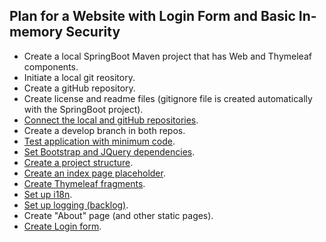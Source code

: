 ## Plan for a Website with Login Form and Basic In-memory Security
- Create a local SpringBoot Maven project that has Web and Thymeleaf components.
- Initiate a local git reository.
- Create a gitHub repository.
- Create license and readme files (gitignore file is created automatically with the SpringBoot project).
- [Connect the local and gitHub repositories](https://github.com/vgorbic1/Tutorials/blob/master/Git/create-gitHub-repo-from-local-project.md).
- Create a develop branch in both repos.
- [Test application with minimum code](https://github.com/vgorbic1/Tutorials/blob/master/Java/SpringBoot/hello-world.md).
- [Set Bootstrap and JQuery dependencies](https://github.com/vgorbic1/Tutorials/blob/master/Java/SpringBoot/setup-bootstrap-jQuery-webjars.md).
- [Create a project structure](https://github.com/vgorbic1/Tutorials/blob/master/Architecture/package-architecture.md).
- [Create an index page placeholder](https://github.com/vgorbic1/Tutorials/blob/master/Java/SpringBoot/index-page.md).
- [Create Thymeleaf fragments](https://github.com/vgorbic1/Tutorials/blob/master/Java/SpringBoot/thymeleaf-fragmenting.md).
- [Set up i18n](https://github.com/vgorbic1/Tutorials/blob/master/Java/SpringBoot/i18n.md).
- [Set up logging (backlog)](https://github.com/vgorbic1/Tutorials/blob/master/Java/SpringBoot/logback.md).
- Create "About" page (and other static pages).
- [Create Login form]().
